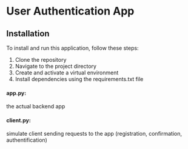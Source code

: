 # User Authentication App

## Installation

To install and run this application, follow these steps:

1. Clone the repository
2. Navigate to the project directory
3. Create and activate a virtual environment
4. Install dependencies using the requirements.txt file

#### app.py: 
the actual backend app
#### client.py: 
simulate client sending requests to the app (registration, confirmation, authentification)